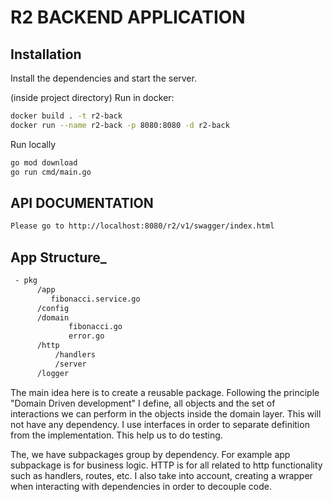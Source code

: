 # R2 BACKEND APPLICATION

## Installation

Install the dependencies and start the server.

(inside project directory)
Run in docker:
```sh
docker build . -t r2-back 
docker run --name r2-back -p 8080:8080 -d r2-back    
```
Run locally
```sh
go mod download
go run cmd/main.go
```

## API DOCUMENTATION
```sh
Please go to http://localhost:8080/r2/v1/swagger/index.html
```
## App Structure_
```sh
 - pkg
      /app
         fibonacci.service.go
      /config
      /domain
             fibonacci.go
             error.go
      /http
          /handlers
          /server
      /logger 
```
The main idea here is to create a reusable package. Following the principle "Domain Driven development" I define, all objects and the set of interactions we can perform in the objects inside the domain layer. This will not have any dependency. I use interfaces in order to separate definition from the implementation. This help us to do testing.

The, we have subpackages group by dependency. For example app subpackage is for business logic. HTTP is for all related to http functionality such as handlers, routes, etc. I also take into account, creating a wrapper when interacting with dependencies in order to decouple code.

 
